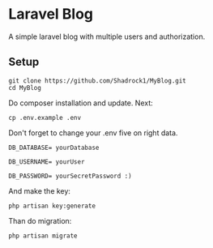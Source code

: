 # Laravel Blog

A simple laravel blog with multiple users and authorization.

## Setup
```
git clone https://github.com/Shadrock1/MyBlog.git
cd MyBlog
```
Do composer installation and update. Next:
```
cp .env.example .env
```
Don't forget to change your .env five on right data.
```
DB_DATABASE= yourDatabase

DB_USERNAME= yourUser

DB_PASSWORD= yourSecretPassword :)
```
And make the key:
```
php artisan key:generate
```
Than do migration:
```
php artisan migrate
```
